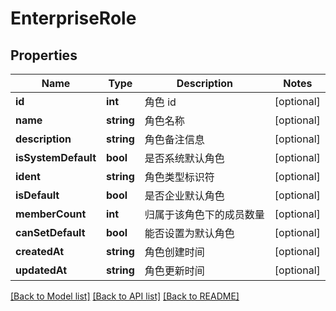 # EnterpriseRole

## Properties
Name | Type | Description | Notes
------------ | ------------- | ------------- | -------------
**id** | **int** | 角色 id | [optional] 
**name** | **string** | 角色名称 | [optional] 
**description** | **string** | 角色备注信息 | [optional] 
**isSystemDefault** | **bool** | 是否系统默认角色 | [optional] 
**ident** | **string** | 角色类型标识符 | [optional] 
**isDefault** | **bool** | 是否企业默认角色 | [optional] 
**memberCount** | **int** | 归属于该角色下的成员数量 | [optional] 
**canSetDefault** | **bool** | 能否设置为默认角色 | [optional] 
**createdAt** | **string** | 角色创建时间 | [optional] 
**updatedAt** | **string** | 角色更新时间 | [optional] 

[[Back to Model list]](../../README.md#documentation-for-models) [[Back to API list]](../../README.md#documentation-for-api-endpoints) [[Back to README]](../../README.md)


